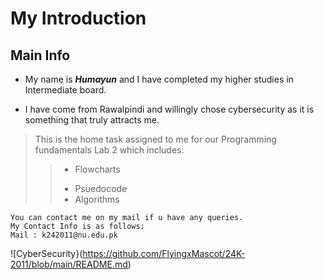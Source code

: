 # My Introduction
## Main Info
- My name is ***Humayun*** and I have completed my higher studies in Intermediate board.
+ I have come from Rawalpindi and willingly chose cybersecurity as it is something that truly attracts me.
> This is the home task assigned to me for our Programming fundamentals Lab 2 which includes:
>> + Flowcharts
>> - Psuedocode
>> - Algorithms

```
You can contact me on my mail if u have any queries.
My Contact Info is as follows: 
Mail : k242011@nu.edu.pk
```

![CyberSecurity}(https://github.com/FlyingxMascot/24K-2011/blob/main/README.md)
